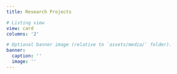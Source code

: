 ```yaml
---
title: Research Projects

# Listing view
view: card
columns: '2'

# Optional banner image (relative to `assets/media/` folder).
banner:
  caption: ''
  image: ''
---
```

